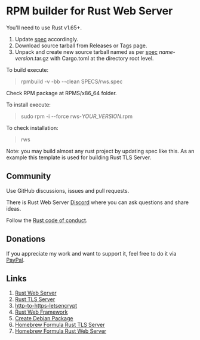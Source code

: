# RPM builder for Rust Web Server
You'll need to use Rust v1.65+.

1. Update [spec](SPECS/rws.spec) accordingly.
1. Download source tarball from Releases or Tags page.
1. Unpack and create new source tarball named as per 
[spec](SPECS/rws.spec) _name_-_version_.tar.gz with Cargo.toml 
at the directory root level.

To build execute:
> rpmbuild -v -bb --clean SPECS/rws.spec

Check RPM package at RPMS/x86_64 folder.

To install execute:
> sudo rpm -i --force rws-_YOUR_VERSION_.rpm

To check installation:
> rws

Note: you may build almost any rust project by updating 
spec like this. As an example this template is used for 
building Rust TLS Server.

## Community
Use GitHub discussions, issues and pull requests.

There is Rust Web Server [Discord](https://discord.gg/zaErjtr5Dm) where you can ask questions and share ideas.

Follow the [Rust code of conduct](https://www.rust-lang.org/policies/code-of-conduct).

## Donations
If you appreciate my work and want to support it, feel free to do it via [PayPal](https://www.paypal.com/donate/?hosted_button_id=7J69SYZWSP6HJ).

## Links
1. [Rust Web Server](https://github.com/bohdaq/rust-web-server)
1. [Rust TLS Server](https://github.com/bohdaq/rust-tls-server)
1. [http-to-https-letsencrypt](https://github.com/bohdaq/rust-http-to-https-letsencrypt-acme)
1. [Rust Web Framework](https://github.com/bohdaq/rust-web-framework/)
1. [Create Debian Package](https://github.com/bohdaq/rws-create-deb)
1. [Homebrew Formula Rust TLS Server](https://github.com/bohdaq/homebrew-rust-tls-server)
1. [Homebrew Formula Rust Web Server](https://github.com/bohdaq/homebrew-rust-web-server)
